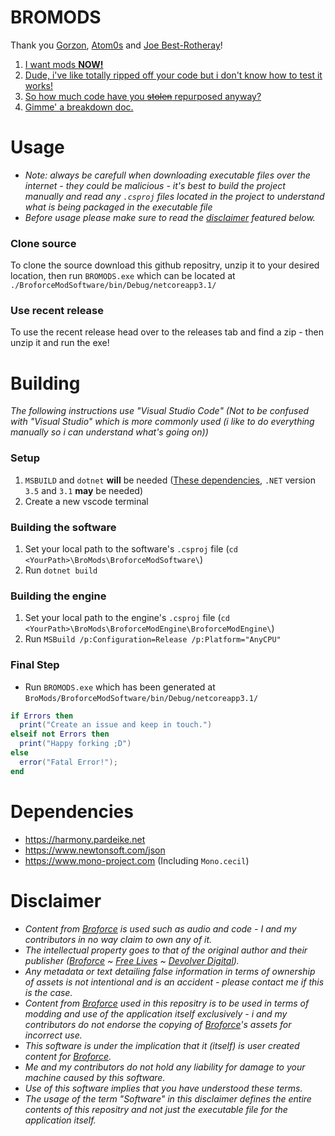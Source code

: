 
# BROMODS
Thank you [Gorzon](https://github.com/Gorzon38), [Atom0s](https://forum.exetools.com/showthread.php?t=16470) and [Joe Best-Rotheray](https://www.codersblock.org/blog//2014/06/integrating-monocecil-with-unity.html)!

1. [I want mods **NOW!**](#usage)
2. [Dude, i've like totally ripped off your code but i don't know how to test it works!](#building)
3. [So how much code have you ~~stolen~~ repurposed anyway?](#dependencies)
4. [Gimme' a breakdown doc.](#disclaimer)

# Usage
- _Note: always be carefull when downloading executable files over the internet - they could be malicious - it's best to build the project manually and read any `.csproj` files located in the project to understand what is being packaged in the executable file_
- _Before usage please make sure to read the [disclaimer](#disclaimer) featured below._
### Clone source
To clone the source download this github repositry, unzip it to your desired location, then run `BROMODS.exe` which can be located at `./BroforceModSoftware/bin/Debug/netcoreapp3.1/`
### Use recent release
To use the recent release head over to the releases tab and find a zip - then unzip it and run the exe!

# Building
_The following instructions use "Visual Studio Code" (Not to be confused with "Visual Studio" which is more commonly used (i like to do everything manually so i can understand what's going on))_

### Setup
1. `MSBUILD` and `dotnet` **will** be needed ([These dependencies](#dependencies), `.NET` version `3.5` and `3.1` **may** be needed)
2. Create a new vscode terminal

### Building the software
1. Set your local path to the software's `.csproj` file (`cd <YourPath>\BroMods\BroforceModSoftware\`)
2. Run `dotnet build`

### Building the engine
1. Set your local path to the engine's `.csproj` file (`cd <YourPath>\BroMods\BroforceModEngine\BroforceModEngine\`)
2. Run `MSBuild /p:Configuration=Release /p:Platform="AnyCPU"`

### Final Step
- Run `BROMODS.exe` which has been generated at `BroMods/BroforceModSoftware/bin/Debug/netcoreapp3.1/`

```lua
if Errors then
  print("Create an issue and keep in touch.")
elseif not Errors then
  print("Happy forking ;D")
else
  error("Fatal Error!");
end
```

# Dependencies
- https://harmony.pardeike.net
- https://www.newtonsoft.com/json
- https://www.mono-project.com (Including `Mono.cecil`)

# Disclaimer
- _Content from [Broforce](https://www.broforcegame.com/) is used such as audio and code - I and my contributors in no way claim to own any of it._ 
- _The intellectual property goes to that of the original author and their publisher ([Broforce](https://www.broforcegame.com/) ~ [Free Lives](https://freelives.net/) ~ [Devolver Digital](https://www.devolverdigital.com/))._ 
- _Any metadata or text detailing false information in terms of ownership of assets is not intentional and is an accident - please contact me if this is the case._ 
- _Content from [Broforce](https://www.broforcegame.com/) used in this repositry is to be used in terms of modding and use of the application itself exclusively - i and my contributors do not endorse the copying of [Broforce](https://www.broforcegame.com/)'s assets for incorrect use._
- _This software is under the implication that it (itself) is user created content for [Broforce](https://www.broforcegame.com/)._
- _Me and my contributors do not hold any liability for damage to your machine caused by this software._
- _Use of this software implies that you have understood these terms._
- _The usage of the term "Software" in this disclaimer defines the entire contents of this repositry and not just the executable file for the application itself._
